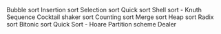 Bubble sort
Insertion sort
Selection sort
Quick sort
Shell sort - Knuth Sequence
Cocktail shaker sort
Counting sort
Merge sort
Heap sort
Radix sort
Bitonic sort
Quick Sort - Hoare Partition scheme
Dealer
